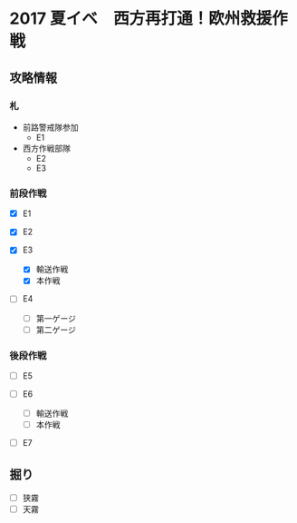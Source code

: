 # 2017 夏イベ　西方再打通！欧州救援作戦


## 攻略情報
### 札

- 前路警戒隊参加
	- E1
- 西方作戦部隊
	- E2
	- E3


### 前段作戦

- [x] E1

- [x] E2

- [x] E3
	- [x] 輸送作戦
	- [x] 本作戦

- [ ] E4
	- [ ] 第一ゲージ
	- [ ] 第二ゲージ

### 後段作戦

- [ ] E5

- [ ] E6
	- [ ] 輸送作戦
	- [ ] 本作戦

- [ ] E7

## 掘り

- [ ] 狭霧
- [ ] 天霧